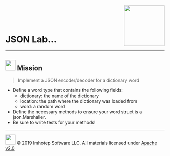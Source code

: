 <img src="../../assets/gophernand.png" align="right" width="128" height="auto"/>

<br/>
<br/>
<br/>

# JSON Lab...

---
## <img src="../../assets/lab.png" width="auto" height="32"/> Mission

> Implement a JSON encoder/decoder for a dictionary word

* Define a word type that contains the following fields:
  * dictionary: the name of the dictionary
  * location: the path where the dictionary was loaded from
  * word: a random word
* Define the necessary methods to ensure your word struct is a json.Marshaller.
* Be sure to write tests for your methods!

---
<img src="../../assets/imhotep_logo.png" width="32" height="auto"/> © 2019 Imhotep Software LLC.
All materials licensed under [Apache v2.0](http://www.apache.org/licenses/LICENSE-2.0)
